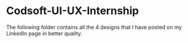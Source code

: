 # Codsoft-UI-UX-Internship
The following folder contains all the 4 designs that I have posted on my LinkedIn page in better quality.
